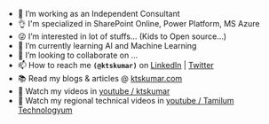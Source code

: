 - 🌈 I’m working as an Independent Consultant
- 👌 I'm specialized in SharePoint Online, Power Platform, MS Azure
- 😜 I’m interested in lot of stuffs... (Kids to Open source...)
- 🚀 I’m currently learning AI and Machine Learning
- 💞️ I’m looking to collaborate on ...
- 📫 How to reach me **`(@ktskumar)`** on [LinkedIn](https://www.linkedin.com/in/ktskumar/) | [Twitter](https://twitter.com/ktskumar)
- 📚 Read my blogs & articles @ [ktskumar.com](https://ktskumar.com)
- 🎥 Watch my videos in [youtube / ktskumar](https://www.youtube.com/channel/UCSOpxVER-58FTSMeUH5yl9Q)
- 📡 Watch my regional technical videos in [youtube / Tamilum Technologyum](https://www.youtube.com/channel/UCGp1oRECGGjz3xnuoI4IUyQ)


<!---
ktskumar/ktskumar is a ✨ special ✨ repository because its `README.md` (this file) appears on your GitHub profile.
You can click the Preview link to take a look at your changes.
--->
